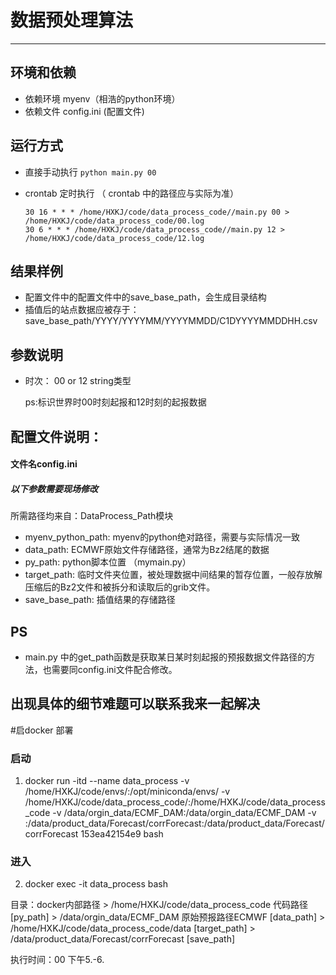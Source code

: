 ﻿# 数据预处理算法

----------------------
## 环境和依赖

- 依赖环境 myenv（相浩的python环境）
- 依赖文件 config.ini (配置文件)

## 运行方式

- 直接手动执行 `python main.py 00` 

- crontab 定时执行
    （ crontab 中的路径应与实际为准）
    ```
  30 16 * * * /home/HXKJ/code/data_process_code//main.py 00 > /home/HXKJ/code/data_process_code/00.log
  30 6 * * * /home/HXKJ/code/data_process_code//main.py 12 > /home/HXKJ/code/data_process_code/12.log
 
   ```
## 结果样例

- 配置文件中的配置文件中的save_base_path，会生成目录结构
- 插值后的站点数据应被存于： 
save_base_path/YYYY/YYYYMM/YYYYMMDD/C1DYYYYMMDDHH.csv


## 参数说明

- 时次： 00 or 12 string类型

    ps:标识世界时00时刻起报和12时刻的起报数据

## 配置文件说明：

#### 文件名config.ini

##### 以下参数需要现场修改

所需路径均来自：DataProcess_Path模块
- myenv_python_path: myenv的python绝对路径，需要与实际情况一致
- data_path: ECMWF原始文件存储路径，通常为Bz2结尾的数据
- py_path: python脚本位置 （mymain.py）
- target_path: 临时文件夹位置，被处理数据中间结果的暂存位置，一般存放解压缩后的Bz2文件和被拆分和读取后的grib文件。
- save_base_path: 插值结果的存储路径


## PS

- main.py 中的get_path函数是获取某日某时刻起报的预报数据文件路径的方法，也需要同config.ini文件配合修改。


## 出现具体的细节难题可以联系我来一起解决


#启docker 部署
### 启动
1. docker run -itd --name data_process -v /home/HXKJ/code/envs/:/opt/miniconda/envs/  -v /home/HXKJ/code/data_process_code/:/home/HXKJ/code/data_process_code -v /data/orgin_data/ECMF_DAM:/data/orgin_data/ECMF_DAM -v :/data/product_data/Forecast/corrForecast:/data/product_data/Forecast/corrForecast 153ea42154e9 bash
### 进入
2. docker exec -it data_process bash


目录：docker内部路径
      > /home/HXKJ/code/data_process_code 代码路径  [py_path]
      > /data/orgin_data/ECMF_DAM 原始预报路径ECMWF [data_path]
      > /home/HXKJ/code/data_process_code/data      [target_path]
      > /data/product_data/Forecast/corrForecast    [save_path]
      


执行时间：00 下午5.-6.

